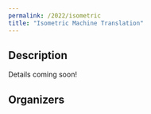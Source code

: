 ```yaml
---
permalink: /2022/isometric
title: "Isometric Machine Translation"
---
```


## Description

Details coming soon!

<!-- the task, the languages, and the type of data -->


## Organizers

<!-- list of names and affiliations -->


<!-- Markdown notes: comments can be formed as above; bulleted lines start with a - ; if you want to have a line break either put a blank line in between the text or leave two spaces at the end of the line -->


